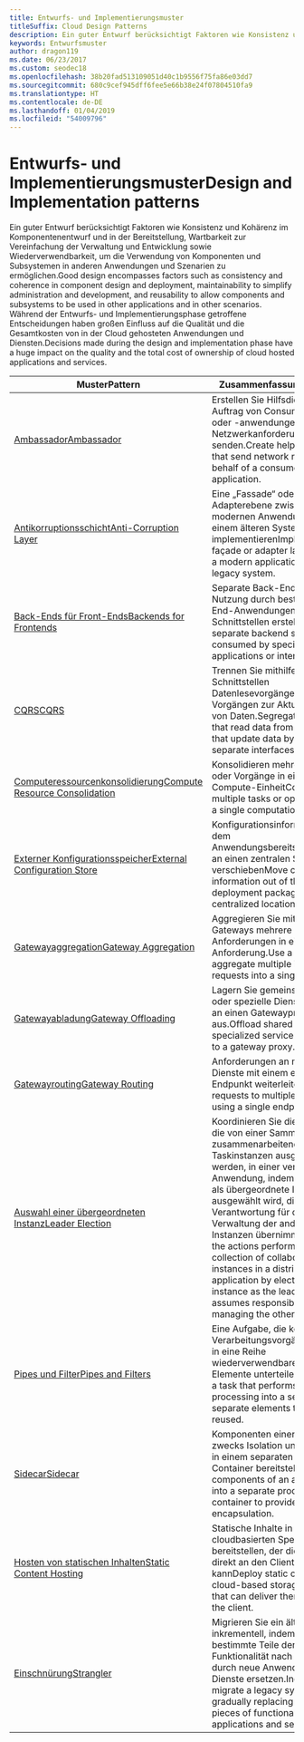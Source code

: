 ```yaml
---
title: Entwurfs- und Implementierungsmuster
titleSuffix: Cloud Design Patterns
description: Ein guter Entwurf berücksichtigt Faktoren wie Konsistenz und Kohärenz im Komponentenentwurf und in der Bereitstellung, Wartbarkeit zur Vereinfachung der Verwaltung und Entwicklung sowie Wiederverwendbarkeit, um die Verwendung von Komponenten und Subsystemen in anderen Anwendungen und Szenarien zu ermöglichen. Während der Entwurfs- und Implementierungsphase getroffene Entscheidungen haben großen Einfluss auf die Qualität und die Gesamtkosten von in der Cloud gehosteten Anwendungen und Diensten.
keywords: Entwurfsmuster
author: dragon119
ms.date: 06/23/2017
ms.custom: seodec18
ms.openlocfilehash: 38b20fad513109051d40c1b9556f75fa86e03dd7
ms.sourcegitcommit: 680c9cef945dff6fee5e66b38e24f07804510fa9
ms.translationtype: HT
ms.contentlocale: de-DE
ms.lasthandoff: 01/04/2019
ms.locfileid: "54009796"
---
```

# <a name="design-and-implementation-patterns"></a><span data-ttu-id="34bf0-105">Entwurfs- und Implementierungsmuster</span><span class="sxs-lookup"><span data-stu-id="34bf0-105">Design and Implementation patterns</span></span>

<span data-ttu-id="34bf0-106">Ein guter Entwurf berücksichtigt Faktoren wie Konsistenz und Kohärenz im Komponentenentwurf und in der Bereitstellung, Wartbarkeit zur Vereinfachung der Verwaltung und Entwicklung sowie Wiederverwendbarkeit, um die Verwendung von Komponenten und Subsystemen in anderen Anwendungen und Szenarien zu ermöglichen.</span><span class="sxs-lookup"><span data-stu-id="34bf0-106">Good design encompasses factors such as consistency and coherence in component design and deployment, maintainability to simplify administration and development, and reusability to allow components and subsystems to be used in other applications and in other scenarios.</span></span> <span data-ttu-id="34bf0-107">Während der Entwurfs- und Implementierungsphase getroffene Entscheidungen haben großen Einfluss auf die Qualität und die Gesamtkosten von in der Cloud gehosteten Anwendungen und Diensten.</span><span class="sxs-lookup"><span data-stu-id="34bf0-107">Decisions made during the design and implementation phase have a huge impact on the quality and the total cost of ownership of cloud hosted applications and services.</span></span>

|                                <span data-ttu-id="34bf0-108">Muster</span><span class="sxs-lookup"><span data-stu-id="34bf0-108">Pattern</span></span>                                 |                                                                                                      <span data-ttu-id="34bf0-109">Zusammenfassung</span><span class="sxs-lookup"><span data-stu-id="34bf0-109">Summary</span></span>                                                                                                       |
|------------------------------------------------------------------------|--------------------------------------------------------------------------------------------------------------------------------------------------------------------------------------------------------------------|
|                     [<span data-ttu-id="34bf0-110">Ambassador</span><span class="sxs-lookup"><span data-stu-id="34bf0-110">Ambassador</span></span>](../ambassador.md)                     |                                                         <span data-ttu-id="34bf0-111">Erstellen Sie Hilfsdienste, die im Auftrag von Consumerdiensten oder -anwendungen Netzwerkanforderungen senden.</span><span class="sxs-lookup"><span data-stu-id="34bf0-111">Create helper services that send network requests on behalf of a consumer service or application.</span></span>                                                          |
|          [<span data-ttu-id="34bf0-112">Antikorruptionsschicht</span><span class="sxs-lookup"><span data-stu-id="34bf0-112">Anti-Corruption Layer</span></span>](../anti-corruption-layer.md)          |                                                               <span data-ttu-id="34bf0-113">Eine „Fassade“ oder Adapterebene zwischen einer modernen Anwendung und einem älteren System implementieren</span><span class="sxs-lookup"><span data-stu-id="34bf0-113">Implement a façade or adapter layer between a modern application and a legacy system.</span></span>                                                                |
|         [<span data-ttu-id="34bf0-114">Back-Ends für Front-Ends</span><span class="sxs-lookup"><span data-stu-id="34bf0-114">Backends for Frontends</span></span>](../backends-for-frontends.md)         |                                                          <span data-ttu-id="34bf0-115">Separate Back-End-Dienste zur Nutzung durch bestimmte Front-End-Anwendungen oder -Schnittstellen erstellen</span><span class="sxs-lookup"><span data-stu-id="34bf0-115">Create separate backend services to be consumed by specific frontend applications or interfaces.</span></span>                                                          |
|                           [<span data-ttu-id="34bf0-116">CQRS</span><span class="sxs-lookup"><span data-stu-id="34bf0-116">CQRS</span></span>](../cqrs.md)                           |                                                         <span data-ttu-id="34bf0-117">Trennen Sie mithilfe separater Schnittstellen Datenlesevorgänge von Vorgängen zur Aktualisierung von Daten.</span><span class="sxs-lookup"><span data-stu-id="34bf0-117">Segregate operations that read data from operations that update data by using separate interfaces.</span></span>                                                         |
| [<span data-ttu-id="34bf0-118">Computeressourcenkonsolidierung</span><span class="sxs-lookup"><span data-stu-id="34bf0-118">Compute Resource Consolidation</span></span>](../compute-resource-consolidation.md) |                                                                     <span data-ttu-id="34bf0-119">Konsolidieren mehrerer Tasks oder Vorgänge in einer einzelnen Compute-Einheit</span><span class="sxs-lookup"><span data-stu-id="34bf0-119">Consolidate multiple tasks or operations into a single computational unit</span></span>                                                                      |
|   [<span data-ttu-id="34bf0-120">Externer Konfigurationsspeicher</span><span class="sxs-lookup"><span data-stu-id="34bf0-120">External Configuration Store</span></span>](../external-configuration-store.md)   |                                                        <span data-ttu-id="34bf0-121">Konfigurationsinformationen aus dem Anwendungsbereitstellungspaket an einen zentralen Speicherort verschieben</span><span class="sxs-lookup"><span data-stu-id="34bf0-121">Move configuration information out of the application deployment package to a centralized location.</span></span>                                                         |
|            [<span data-ttu-id="34bf0-122">Gatewayaggregation</span><span class="sxs-lookup"><span data-stu-id="34bf0-122">Gateway Aggregation</span></span>](../gateway-aggregation.md)            |                                                                   <span data-ttu-id="34bf0-123">Aggregieren Sie mithilfe eines Gateways mehrere einzelne Anforderungen in einer einzigen Anforderung.</span><span class="sxs-lookup"><span data-stu-id="34bf0-123">Use a gateway to aggregate multiple individual requests into a single request.</span></span>                                                                   |
|             [<span data-ttu-id="34bf0-124">Gatewayabladung</span><span class="sxs-lookup"><span data-stu-id="34bf0-124">Gateway Offloading</span></span>](../gateway-offloading.md)             |                                                                      <span data-ttu-id="34bf0-125">Lagern Sie gemeinsam genutzte oder spezielle Dienstfunktionen an einen Gatewayproxy aus.</span><span class="sxs-lookup"><span data-stu-id="34bf0-125">Offload shared or specialized service functionality to a gateway proxy.</span></span>                                                                       |
|                [<span data-ttu-id="34bf0-126">Gatewayrouting</span><span class="sxs-lookup"><span data-stu-id="34bf0-126">Gateway Routing</span></span>](../gateway-routing.md)                |                                                                            <span data-ttu-id="34bf0-127">Anforderungen an mehrere Dienste mit einem einzelnen Endpunkt weiterleiten</span><span class="sxs-lookup"><span data-stu-id="34bf0-127">Route requests to multiple services using a single endpoint.</span></span>                                                                            |
|                [<span data-ttu-id="34bf0-128">Auswahl einer übergeordneten Instanz</span><span class="sxs-lookup"><span data-stu-id="34bf0-128">Leader Election</span></span>](../leader-election.md)                | <span data-ttu-id="34bf0-129">Koordinieren Sie die Aktionen, die von einer Sammlung zusammenarbeitender Taskinstanzen ausgeführt werden, in einer verteilten Anwendung, indem eine Instanz als übergeordnete Instanz ausgewählt wird, die die Verantwortung für die Verwaltung der anderen Instanzen übernimmt.</span><span class="sxs-lookup"><span data-stu-id="34bf0-129">Coordinate the actions performed by a collection of collaborating task instances in a distributed application by electing one instance as the leader that assumes responsibility for managing the other instances.</span></span> |
|              [<span data-ttu-id="34bf0-130">Pipes und Filter</span><span class="sxs-lookup"><span data-stu-id="34bf0-130">Pipes and Filters</span></span>](../pipes-and-filters.md)              |                                                     <span data-ttu-id="34bf0-131">Eine Aufgabe, die komplexe Verarbeitungsvorgänge ausführt, in eine Reihe wiederverwendbarer separater Elemente unterteilen</span><span class="sxs-lookup"><span data-stu-id="34bf0-131">Break down a task that performs complex processing into a series of separate elements that can be reused.</span></span>                                                      |
|                        [<span data-ttu-id="34bf0-132">Sidecar</span><span class="sxs-lookup"><span data-stu-id="34bf0-132">Sidecar</span></span>](../sidecar.md)                        |                                                  <span data-ttu-id="34bf0-133">Komponenten einer Anwendung zwecks Isolation und Kapselung in einem separaten Prozess oder Container bereitstellen</span><span class="sxs-lookup"><span data-stu-id="34bf0-133">Deploy components of an application into a separate process or container to provide isolation and encapsulation.</span></span>                                                  |
|         [<span data-ttu-id="34bf0-134">Hosten von statischen Inhalten</span><span class="sxs-lookup"><span data-stu-id="34bf0-134">Static Content Hosting</span></span>](../static-content-hosting.md)         |                                                        <span data-ttu-id="34bf0-135">Statische Inhalte in einem cloudbasierten Speicherdienst bereitstellen, der die Inhalte direkt an den Client übermitteln kann</span><span class="sxs-lookup"><span data-stu-id="34bf0-135">Deploy static content to a cloud-based storage service that can deliver them directly to the client.</span></span>                                                        |
|                      [<span data-ttu-id="34bf0-136">Einschnürung</span><span class="sxs-lookup"><span data-stu-id="34bf0-136">Strangler</span></span>](../strangler.md)                      |                                         <span data-ttu-id="34bf0-137">Migrieren Sie ein älteres System inkrementell, indem Sie bestimmte Teile der Funktionalität nach und nach durch neue Anwendungen und Dienste ersetzen.</span><span class="sxs-lookup"><span data-stu-id="34bf0-137">Incrementally migrate a legacy system by gradually replacing specific pieces of functionality with new applications and services.</span></span>                                          |

